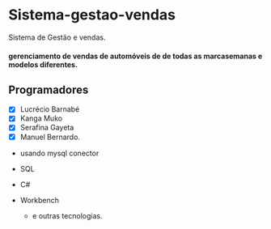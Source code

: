 # Sistema-gestao-vendas
Sistema de Gestão e vendas.

#### gerenciamento de vendas de automóveis de de todas as marcasemanas e modelos diferentes. 

## Programadores 

- [X] Lucrécio Barnabé 
- [X] Kanga Muko
- [X] Serafina Gayeta 
- [X] Manuel Bernardo.

* usando mysql conector 
* SQL 
* C#
* Workbench 

   * e outras tecnologias. 
